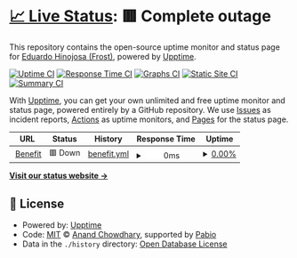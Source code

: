 # [📈 Live Status](https://FS-Frost.github.io/upptime-benefit): <!--live status--> **🟥 Complete outage**

This repository contains the open-source uptime monitor and status page for [Eduardo Hinojosa (Frost)](http://www.syncrajo.net), powered by [Upptime](https://github.com/upptime/upptime).

[![Uptime CI](https://github.com/FS-Frost/upptime-benefit/workflows/Uptime%20CI/badge.svg)](https://github.com/FS-Frost/upptime-benefit/actions?query=workflow%3A%22Uptime+CI%22)
[![Response Time CI](https://github.com/FS-Frost/upptime-benefit/workflows/Response%20Time%20CI/badge.svg)](https://github.com/FS-Frost/upptime-benefit/actions?query=workflow%3A%22Response+Time+CI%22)
[![Graphs CI](https://github.com/FS-Frost/upptime-benefit/workflows/Graphs%20CI/badge.svg)](https://github.com/FS-Frost/upptime-benefit/actions?query=workflow%3A%22Graphs+CI%22)
[![Static Site CI](https://github.com/FS-Frost/upptime-benefit/workflows/Static%20Site%20CI/badge.svg)](https://github.com/FS-Frost/upptime-benefit/actions?query=workflow%3A%22Static+Site+CI%22)
[![Summary CI](https://github.com/FS-Frost/upptime-benefit/workflows/Summary%20CI/badge.svg)](https://github.com/FS-Frost/upptime-benefit/actions?query=workflow%3A%22Summary+CI%22)

With [Upptime](https://upptime.js.org), you can get your own unlimited and free uptime monitor and status page, powered entirely by a GitHub repository. We use [Issues](https://github.com/FS-Frost/upptime-benefit/issues) as incident reports, [Actions](https://github.com/FS-Frost/upptime-benefit/actions) as uptime monitors, and [Pages](https://FS-Frost.github.io/upptime-benefit) for the status page.

<!--start: status pages-->
<!-- This summary is generated by Upptime (https://github.com/upptime/upptime) -->
<!-- Do not edit this manually, your changes will be overwritten -->
<!-- prettier-ignore -->
| URL | Status | History | Response Time | Uptime |
| --- | ------ | ------- | ------------- | ------ |
| <img alt="" src="https://icons.duckduckgo.com/ip3/190.114.255.81.ico" height="13"> [Benefit](http://190.114.255.81) | 🟥 Down | [benefit.yml](https://github.com/FS-Frost/upptime-benefit/commits/HEAD/history/benefit.yml) | <details><summary><img alt="Response time graph" src="./graphs/benefit/response-time-week.png" height="20"> 0ms</summary><br><a href="https://FS-Frost.github.io/upptime-benefit/history/benefit"><img alt="Response time 241" src="https://img.shields.io/endpoint?url=https%3A%2F%2Fraw.githubusercontent.com%2FFS-Frost%2Fupptime-benefit%2FHEAD%2Fapi%2Fbenefit%2Fresponse-time.json"></a><br><a href="https://FS-Frost.github.io/upptime-benefit/history/benefit"><img alt="24-hour response time 0" src="https://img.shields.io/endpoint?url=https%3A%2F%2Fraw.githubusercontent.com%2FFS-Frost%2Fupptime-benefit%2FHEAD%2Fapi%2Fbenefit%2Fresponse-time-day.json"></a><br><a href="https://FS-Frost.github.io/upptime-benefit/history/benefit"><img alt="7-day response time 0" src="https://img.shields.io/endpoint?url=https%3A%2F%2Fraw.githubusercontent.com%2FFS-Frost%2Fupptime-benefit%2FHEAD%2Fapi%2Fbenefit%2Fresponse-time-week.json"></a><br><a href="https://FS-Frost.github.io/upptime-benefit/history/benefit"><img alt="30-day response time 0" src="https://img.shields.io/endpoint?url=https%3A%2F%2Fraw.githubusercontent.com%2FFS-Frost%2Fupptime-benefit%2FHEAD%2Fapi%2Fbenefit%2Fresponse-time-month.json"></a><br><a href="https://FS-Frost.github.io/upptime-benefit/history/benefit"><img alt="1-year response time 241" src="https://img.shields.io/endpoint?url=https%3A%2F%2Fraw.githubusercontent.com%2FFS-Frost%2Fupptime-benefit%2FHEAD%2Fapi%2Fbenefit%2Fresponse-time-year.json"></a></details> | <details><summary><a href="https://FS-Frost.github.io/upptime-benefit/history/benefit">0.00%</a></summary><a href="https://FS-Frost.github.io/upptime-benefit/history/benefit"><img alt="All-time uptime 0.87%" src="https://img.shields.io/endpoint?url=https%3A%2F%2Fraw.githubusercontent.com%2FFS-Frost%2Fupptime-benefit%2FHEAD%2Fapi%2Fbenefit%2Fuptime.json"></a><br><a href="https://FS-Frost.github.io/upptime-benefit/history/benefit"><img alt="24-hour uptime 0.00%" src="https://img.shields.io/endpoint?url=https%3A%2F%2Fraw.githubusercontent.com%2FFS-Frost%2Fupptime-benefit%2FHEAD%2Fapi%2Fbenefit%2Fuptime-day.json"></a><br><a href="https://FS-Frost.github.io/upptime-benefit/history/benefit"><img alt="7-day uptime 0.00%" src="https://img.shields.io/endpoint?url=https%3A%2F%2Fraw.githubusercontent.com%2FFS-Frost%2Fupptime-benefit%2FHEAD%2Fapi%2Fbenefit%2Fuptime-week.json"></a><br><a href="https://FS-Frost.github.io/upptime-benefit/history/benefit"><img alt="30-day uptime 0.00%" src="https://img.shields.io/endpoint?url=https%3A%2F%2Fraw.githubusercontent.com%2FFS-Frost%2Fupptime-benefit%2FHEAD%2Fapi%2Fbenefit%2Fuptime-month.json"></a><br><a href="https://FS-Frost.github.io/upptime-benefit/history/benefit"><img alt="1-year uptime 0.87%" src="https://img.shields.io/endpoint?url=https%3A%2F%2Fraw.githubusercontent.com%2FFS-Frost%2Fupptime-benefit%2FHEAD%2Fapi%2Fbenefit%2Fuptime-year.json"></a></details>

<!--end: status pages-->

[**Visit our status website →**](https://FS-Frost.github.io/upptime-benefit)

## 📄 License

- Powered by: [Upptime](https://github.com/upptime/upptime)
- Code: [MIT](./LICENSE) © [Anand Chowdhary](https://anandchowdhary.com), supported by [Pabio](https://pabio.com)
- Data in the `./history` directory: [Open Database License](https://opendatacommons.org/licenses/odbl/1-0/)
